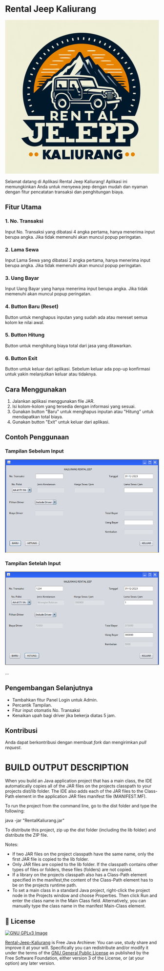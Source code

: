 # Rental Jeep Kaliurang

![Rental Jeep Kaliurang Logo](https://github.com/pangaribowo/Rental-Jeep-Kaliurang/blob/main/img/logo.jpeg)

Selamat datang di Aplikasi Rental Jeep Kaliurang! Aplikasi ini memungkinkan Anda untuk menyewa jeep dengan mudah dan nyaman dengan fitur pencatatan transaksi dan penghitungan biaya.

## Fitur Utama

### 1. No. Transaksi

Input No. Transaksi yang dibatasi 4 angka pertama, hanya menerima input berupa angka. Jika tidak memenuhi akan muncul popup peringatan.

### 2. Lama Sewa

Input Lama Sewa yang dibatasi 2 angka pertama, hanya menerima input berupa angka. Jika tidak memenuhi akan muncul popup peringatan.

### 3. Uang Bayar

Input Uang Bayar yang hanya menerima input berupa angka. Jika tidak memenuhi akan muncul popup peringatan.

### 4. Button Baru (Reset)

Button untuk menghapus inputan yang sudah ada atau mereset semua kolom ke nilai awal.

### 5. Button Hitung

Button untuk menghitung biaya total dari jasa yang ditawarkan.

### 6. Button Exit

Button untuk keluar dari aplikasi. Sebelum keluar ada pop-up konfirmasi untuk yakin melanjutkan keluar atau tidaknya.

## Cara Menggunakan

1. Jalankan aplikasi menggunakan file JAR.
2. Isi kolom-kolom yang tersedia dengan informasi yang sesuai.
3. Gunakan button "Baru" untuk menghapus inputan atau "Hitung" untuk mendapatkan total biaya.
4. Gunakan button "Exit" untuk keluar dari aplikasi.

## Contoh Penggunaan

### Tampilan Sebelum Input

![Sebelum Input](https://github.com/pangaribowo/Rental-Jeep-Kaliurang/blob/main/img/sebelum.png)

### Tampilan Setelah Input
![Setelah Input](https://github.com/pangaribowo/Rental-Jeep-Kaliurang/blob/main/img/setelah.png)

...

## Pengembangan Selanjutnya

- Tambahkan fitur Panel Login untuk Admin.
- Percantik Tampilan.
- Fitur input otomatis No. Transaksi
- Kenaikan upah bagi driver jika bekerja diatas 5 jam.

## Kontribusi

Anda dapat berkontribusi dengan membuat _fork_ dan mengirimkan _pull request_.



BUILD OUTPUT DESCRIPTION
========================


When you build an Java application project that has a main class, the IDE
automatically copies all of the JAR
files on the projects classpath to your projects dist/lib folder. The IDE
also adds each of the JAR files to the Class-Path element in the application
JAR files manifest file (MANIFEST.MF).

To run the project from the command line, go to the dist folder and
type the following:

java -jar "RentalKaliurang.jar" 

To distribute this project, zip up the dist folder (including the lib folder)
and distribute the ZIP file.

Notes:

* If two JAR files on the project classpath have the same name, only the first
JAR file is copied to the lib folder.
* Only JAR files are copied to the lib folder.
If the classpath contains other types of files or folders, these files (folders)
are not copied.
* If a library on the projects classpath also has a Class-Path element
specified in the manifest,the content of the Class-Path element has to be on
the projects runtime path.
* To set a main class in a standard Java project, right-click the project node
in the Projects window and choose Properties. Then click Run and enter the
class name in the Main Class field. Alternatively, you can manually type the
class name in the manifest Main-Class element.

## 📑 License
[![GNU GPLv3 Image](https://www.gnu.org/graphics/gplv3-127x51.png)](http://www.gnu.org/licenses/gpl-3.0.en.html)  

[Rental-Jeep-Kaliurang](https://github.com/pangaribowo/Rental-Jeep-Kaliurang/) is Free Java Archieve: You can use, study share and improve it at your
will. Specifically you can redistribute and/or modify it under the terms of the
[GNU General Public License](https://www.gnu.org/licenses/gpl.html) as
published by the Free Software Foundation, either version 3 of the License, or
(at your option) any later version. 
